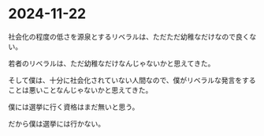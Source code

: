 # 2024-11-22

社会化の程度の低さを源泉とするリベラルは、ただただ幼稚なだけなので良くない。

若者のリベラルは、ただ幼稚なだけなんじゃないかと思えてきた。

そして僕は、十分に社会化されていない人間なので、僕がリベラルな発言をすることは悪いことなんじゃないかと思えてきた。

僕には選挙に行く資格はまだ無いと思う。

だから僕は選挙には行かない。